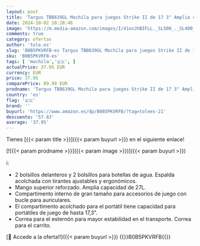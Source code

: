 ```yaml
---
layout: post
title: 'Targus TBB639GL Mochila para juegos Strike II de 17 3" Amplia capacidad de 27L con Compartimento interno para accesorios de juego - Negra'
date: 2024-10-02 10:28:46
image: 'https://m.media-amazon.com/images/I/41onJhBIFLL._SL500_._SL400_.jpg'
comments: true
category: ofertas
author: 'tole.es'
slug: 'B0B5PKVRFB-es Targus TBB639GL Mochila para juegos Strike II de 17 3"...'
sku: 'B0B5PKVRFB-es'
tags: [ 'mochila','🇪🇸', ]
actualPrice: 37.95 EUR
currency: EUR
price: 37.95
comparePrice: 89.99 EUR
prodname: 'Targus TBB639GL Mochila para juegos Strike II de 17 3" Amplia capacidad de 27L con Compartimento interno para accesorios de juego - Negra'
country: 'es'
flag: '🇪🇸'
brand: ''
buyurl: 'https://www.amazon.es/dp/B0B5PKVRFB/?tag=tolees-21'
descuento: '57.83'
average: '37.95'
---
```


Tienes [{{< param title >}}]({{< param buyurl >}}) en el siguiente enlace!

[![{{< param prodname >}}]({{< param image >}})]({{< param buyurl >}})

ℹ️:

- 2 bolsillos delanteros y 2 bolsillos para botellas de agua. Espalda acolchada con tirantes ajustables y ergonómicos.
- Mango superior reforzado. Amplia capacidad de 27L.
- Compartimento interno de gran tamaño para accesorios de juego con bucle para auriculares.
- El compartimento acolchado para el portátil tiene capacidad para portátiles de juego de hasta 17,3".
- Correa para el esternón para mayor estabilidad en el transporte. Correa para el carrito.

[🛒 Accede a la oferta!!]({{< param buyurl >}})
{{<world>}}B0B5PKVRFB{{</world>}}

